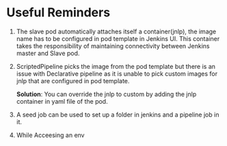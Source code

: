 # Useful Reminders

1. The slave pod automatically attaches itself a container(jnlp), the image name has to be configured in pod template in Jenkins UI. This container takes the responsibility of maintaining connectivity between Jenkins master and Slave pod.

2. ScriptedPipeline picks the image from the pod template but there is an issue with Declarative pipeline as it is unable to pick custom images for jnlp that are configured in pod template. 

   **Solution**: You can override the jnlp to custom by adding the jnlp container in yaml file of the pod.

3. A seed job can be used to set up a folder in jenkins and a pipeline job in it.

4. While Acceesing an env